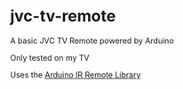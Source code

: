 jvc-tv-remote
=============

A basic JVC TV Remote powered by Arduino

Only tested on my TV

Uses the [Arduino IR Remote Library](https://github.com/shirriff/Arduino-IRremote)